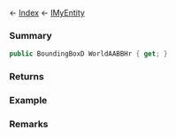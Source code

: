 ← [Index](Api-Index) ← [IMyEntity](VRage.Game.ModAPI.Ingame.IMyEntity)

### Summary

```csharp
public BoundingBoxD WorldAABBHr { get; }
```

### Returns

### Example

### Remarks

